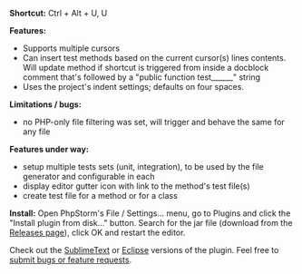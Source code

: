**Shortcut:**
Ctrl + Alt + U, U

**Features:**
- Supports multiple cursors
- Can insert test methods based on the current cursor(s) lines contents. Will update method if shortcut is triggered from inside a docblock comment that's followed by a "public function test______" string
- Uses the project's indent settings; defaults on four spaces.

**Limitations / bugs:**
- no PHP-only file filtering was set, will trigger and behave the same for any file

**Features under way:**
- setup multiple tests sets (unit, integration), to be used by the file generator and configurable in each
- display editor gutter icon with link to the method's test file(s)
- create test file for a method or for a class

**Install:**
Open PhpStorm's File / Settings... menu, go to Plugins and click the "Install plugin from disk..." button.
Search for the jar file (download from the [Releases page](https://github.com/testNameGenerator/PHPStorm-plugin/releases)), click OK and restart the editor.

Check out the [SublimeText](https://github.com/testNameGenerator/SublimeText-plugin) or [Eclipse](https://github.com/testNameGenerator/Eclipse-plugin) versions of the plugin.
Feel free to [submit bugs or feature requests](https://github.com/testNameGenerator/PHPStorm-plugin/issues).

